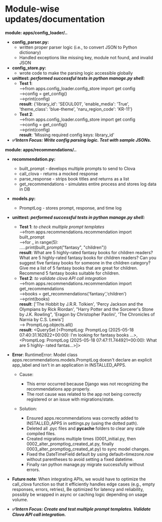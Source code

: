 # Module-wise updates/documentation
**module: apps/config_loader/..**
- **config_parser.py:**
  - written proper parser logic (i.e., to convert JSON to Python dictionary)
  - Handled exceptions like missing key, module not found, and invalid JSON
- **config_store.py:**
  - wrote code to make the parsing logic accessible globally
- **unittest: *performed successful tests in python manage.py shell:***
  - **Test 1**:<br>
   -->from apps.config_loader.config_store import get config<br>
   -->config = get_config()<br>
   -->print(config)<br>
   **result**: {'library_id': 'SEOUL001', 'enable_media': 'True', 'theme_class': 'blue-theme', 'naru_region_code': 'KR-11'}<br>
  - **Test 2**:<br>
   -->from apps.config_loader.config_store import get config<br>
   -->config = get_config()<br>
   -->print(config)<br>
   **result**: 'Missing required config keys: library_id'<br>
- **✅*Intern Focus: Write config parsing logic. Test with sample JSONs.* <br>**

**module: apps/recommendations/..**
- **recommendation.py:**
  - built_prompt - develops multiple prompts to send to Clova
  - call_clova - returns a mocked response
  - parse_response - strips book titles and returns as a list
  - get_recommendations - simulates entire process and stores log data in DB
- **models.py:**
  - PromptLog - stores prompt, response, and time log
- **unittest: *performed successful tests in python manage.py shell:***
  - **Test 1**: *to check multiple prompt templates*<br>
   -->from apps.recommendations.recommendation import built_prompt<br>
   -->for _ in range(5):                                           
      .....print(built_prompt("fantasy", "children"))<br>
   **result**: What are 5 highly-rated fantasy books for children readers? What are 5 highly-rated fantasy books for children readers? Can you suggest five fantasy books for someone in the children category? Give me a list of 5 fantasy books that are great for children. Recommend 5 fantasy books suitable for children.
  - **Test 2**: *to validate clova API call integration*<br>
    -->from apps.recommendations.recommendation import get_recommendations<br>
    -->books = get_recommendations('fantasy','children')<br>
    -->print(books)<br>
  **result**: ['The Hobbit by J.R.R. Tolkien', 'Percy Jackson and the Olympians by Rick Riordan', "Harry Potter and the Sorcerer's Stone by J.K. Rowling", 'Eragon by Christopher Paolini', 'The                     Chronicles of Narnia by C.S. Lewis']<br>
   --> PromptLog.objects.all()<br>
  **result**: <QuerySet [<PromptLog: PromptLog (2025-05-18 07:40:31.162822+00:00): I'm looking for fantasy books ...>, <PromptLog: PromptLog (2025-05-18 07:47:11.744921+00:00): What are 5 highly-                 rated fantas...>]>
- **Error**: RuntimeError: Model class apps.recommendations.models.PromptLog doesn't declare an explicit app_label and isn't in an application in INSTALLED_APPS.
   - Cause:
      - This error occurred because Django was not recognizing the recommendations app properly.
      - The root cause was related to the app not being correctly registered or an issue with migrations/state.
    
   - Solution:
      - Ensured apps.recommendations was correctly added to INSTALLED_APPS in settings.py (using the dotted path).
      - Deleted all .pyc files and __pycache__ folders to clear any stale compiled files.
      - Created migrations multiple times (0001_initial.py, then 0002_alter_promptlog_created_at.py, finally 0003_alter_promptlog_created_at.py) to sync model changes.
      - Fixed the DateTimeField default by using default=timezone.now without parentheses to avoid setting a fixed datetime.
      - Finally ran python manage.py migrate successfully without errors.
    
- **Future note**: When integrating APIs, we would have to optimize the call_clova function so that it efficiently handles edge cases (e.g., empty responses, errors, retries), Be optimized for latency and reliability, possibly be wrapped in async or caching logic depending on usage volume.
- **✅*Intern Focus: Create and test multiple prompt templates. Validate Clova API call integration.* <br>**



  

